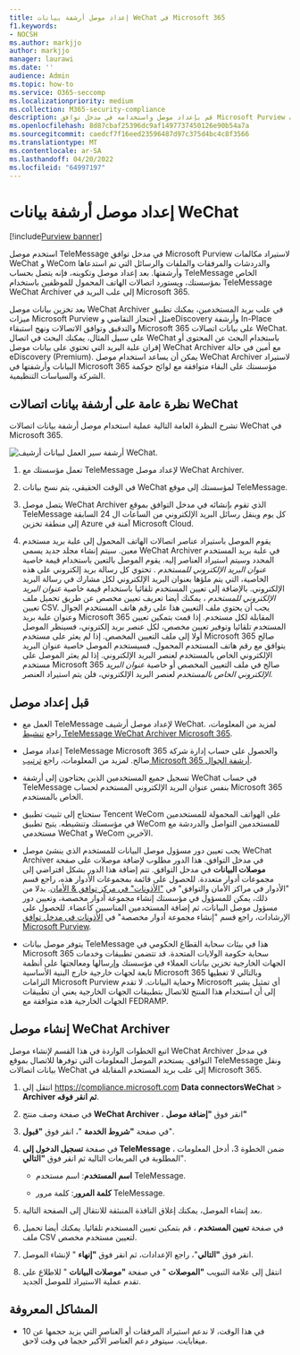 ```yaml
---
title: إعداد موصل أرشفة بيانات WeChat في Microsoft 365
f1.keywords:
- NOCSH
ms.author: markjjo
author: markjjo
manager: laurawi
ms.date: ''
audience: Admin
ms.topic: how-to
ms.service: O365-seccomp
ms.localizationpriority: medium
ms.collection: M365-security-compliance
description: قم بإعداد موصل واستخدامه في مدخل توافق Microsoft Purview لاستيراد بيانات WeChat وأرشفتها في Microsoft 365.
ms.openlocfilehash: 8d87cbaf25396dc9af1497737450126e90b54a7a
ms.sourcegitcommit: caedcf7f16eed23596487d97c375d4bc4c8f3566
ms.translationtype: MT
ms.contentlocale: ar-SA
ms.lasthandoff: 04/20/2022
ms.locfileid: "64997197"
---
```

# <a name="set-up-a-connector-to-archive-wechat-data"></a>إعداد موصل أرشفة بيانات WeChat

[!include[Purview banner](../includes/purview-rebrand-banner.md)]

استخدم موصل TeleMessage في مدخل توافق Microsoft Purview لاستيراد مكالمات WeChat و WeCom والدردشات والمرفقات والملفات والرسائل التي تم استدعاها وأرشفتها. بعد إعداد موصل وتكوينه، فإنه يتصل بحساب TeleMessage الخاص بمؤسستك، ويستورد اتصالات الهاتف المحمول للموظفين باستخدام TeleMessage WeChat Archiver إلى علب البريد في Microsoft 365.

بعد تخزين بيانات موصل WeChat Archiver في علب بريد المستخدمين، يمكنك تطبيق ميزات Microsoft Purview مثل احتجاز التقاضي وeDiscovery وأرشفة In-Place والتدقيق وتوافق الاتصالات ونهج استبقاء Microsoft 365 على بيانات اتصالات WeChat. على سبيل المثال، يمكنك البحث في اتصال WeChat باستخدام البحث عن المحتوى أو إقران علبة البريد التي تحتوي على بيانات موصل WeChat Archiver مع أمين في حالة eDiscovery (Premium). يمكن أن يساعد استخدام موصل WeChat Archiver لاستيراد البيانات وأرشفتها في Microsoft 365 مؤسستك على البقاء متوافقة مع لوائح حوكمة الشركة والسياسات التنظيمية.

## <a name="overview-of-archiving-wechat-communication-data"></a>نظرة عامة على أرشفة بيانات اتصالات WeChat

تشرح النظرة العامة التالية عملية استخدام موصل أرشفة بيانات اتصالات WeChat في Microsoft 365.

![أرشفة سير العمل لبيانات أرشيف WeChat.](../media/WeChatConnectorWorkflow.png)

1. تعمل مؤسستك مع TeleMessage لإعداد موصل WeChat Archiver.

2. في الوقت الحقيقي، يتم نسخ بيانات WeChat لمؤسستك إلى موقع TeleMessage.

3. يتصل موصل WeChat Archiver الذي تقوم بإنشائه في مدخل التوافق بموقع TeleMessage كل يوم وينقل رسائل البريد الإلكتروني من الساعات ال 24 السابقة إلى منطقة تخزين Azure آمنة في Microsoft Cloud.

4. يقوم الموصل باستيراد عناصر اتصالات الهاتف المحمول إلى علبة بريد مستخدم معين. سيتم إنشاء مجلد جديد يسمى WeChat Archiver في علبة بريد المستخدم المحدد وسيتم استيراد العناصر إليه. يقوم الموصل بالتعين باستخدام قيمة خاصية *عنوان البريد الإلكتروني للمستخدم* . تحتوي كل رسالة بريد إلكتروني على هذه الخاصية، التي يتم ملؤها بعنوان البريد الإلكتروني لكل مشارك في رسالة البريد الإلكتروني. بالإضافة إلى تعيين المستخدم تلقائيا باستخدام قيمة خاصية *عنوان البريد الإلكتروني للمستخدم* ، يمكنك أيضا تعريف تعيين مخصص عن طريق تحميل ملف تعيين CSV. يجب أن يحتوي ملف التعيين هذا على رقم هاتف المستخدم الجوال وعنوان علبة بريد Microsoft 365 المقابلة لكل مستخدم. إذا قمت بتمكين تعيين المستخدم تلقائيا وتوفير تعيين مخصص، لكل عنصر بريد إلكتروني، فسينظر الموصل أولا إلى ملف التعيين المخصص. إذا لم يعثر على مستخدم Microsoft 365 صالح يتوافق مع رقم هاتف المستخدم المحمول، فسيستخدم الموصل خاصية عنوان البريد الإلكتروني الخاص بالمستخدم لعنصر البريد الإلكتروني. إذا لم يعثر الموصل على مستخدم Microsoft 365 صالح في ملف التعيين المخصص أو خاصية *عنوان البريد الإلكتروني الخاص بالمستخدم* لعنصر البريد الإلكتروني، فلن يتم استيراد العنصر.

## <a name="before-you-set-up-a-connector"></a>قبل إعداد موصل

- العمل مع TeleMessage لإعداد موصل أرشيف WeChat. لمزيد من المعلومات، راجع [تنشيط TeleMessage WeChat Archiver Microsoft 365](https://www.telemessage.com/microsoft-365-activation-for-wechat-archiver/).

- إعداد موصل TeleMessage Microsoft 365 والحصول على حساب إدارة شركة صالح. لمزيد من المعلومات، راجع [ترتيب Microsoft 365 أرشفة الجوال](https://www.telemessage.com/mobile-archiver/order-mobile-archiver-for-microsoft-365/).

- تسجيل جميع المستخدمين الذين يحتاجون إلى أرشفة WeChat في حساب TeleMessage بنفس عنوان البريد الإلكتروني المستخدم لحساب Microsoft 365 الخاص بالمستخدم.

- ستحتاج إلى تثبيت تطبيق Tencent WeCom على الهواتف المحمولة للمستخدمين في مؤسستك وتنشيطه. يتيح تطبيق WeCom للمستخدمين التواصل والدردشة مع مستخدمي WeChat و WeCom الآخرين.

- يجب تعيين دور مسؤول موصل البيانات للمستخدم الذي ينشئ موصل WeChat Archiver في مدخل التوافق. هذا الدور مطلوب لإضافة موصلات على صفحة **موصلات البيانات** في مدخل التوافق. تتم إضافة هذا الدور بشكل افتراضي إلى مجموعات أدوار متعددة. للحصول على قائمة بمجموعات الأدوار هذه، راجع قسم "الأدوار في مراكز الأمان والتوافق" في ["الأذونات" في مركز توافق & الأمان](../security/office-365-security/permissions-in-the-security-and-compliance-center.md#roles-in-the-security--compliance-center). بدلا من ذلك، يمكن للمسؤول في مؤسستك إنشاء مجموعة أدوار مخصصة، وتعيين دور مسؤول موصل البيانات، ثم إضافة المستخدمين المناسبين كأعضاء. للحصول على الإرشادات، راجع قسم "إنشاء مجموعة أدوار مخصصة" في [الأذونات في مدخل توافق Microsoft Purview](microsoft-365-compliance-center-permissions.md#create-a-custom-role-group).

- يتوفر موصل بيانات TeleMessage هذا في بيئات سحابة القطاع الحكومي في Microsoft 365 سحابة حكومة الولايات المتحدة. قد تتضمن تطبيقات وخدمات الجهات الخارجية تخزين بيانات العملاء في مؤسستك وإرسالها ومعالجتها على أنظمة تابعة لجهات خارجية خارج البنية الأساسية Microsoft 365 وبالتالي لا تغطيها التزامات Microsoft Purview وحماية البيانات. لا تقدم Microsoft أي تمثيل يشير إلى أن استخدام هذا المنتج للاتصال بتطبيقات الجهات الخارجية يعني أن تطبيقات الجهات الخارجية هذه متوافقة مع FEDRAMP.

## <a name="create-a-wechat-archiver-connector"></a>إنشاء موصل WeChat Archiver

اتبع الخطوات الواردة في هذا القسم لإنشاء موصل WeChat Archiver في مدخل التوافق. يستخدم الموصل المعلومات التي توفرها للاتصال بموقع TeleMessage ونقل بيانات اتصالات WeChat إلى علب بريد المستخدم المقابلة في Microsoft 365.

1. انتقل إلى <https://compliance.microsoft.com> **Data connectorsWeChat** >  **Archiver ثم انقر فوقه**.

2. في صفحة وصف منتج **WeChat Archiver** ، انقر فوق **"إضافة موصل"**

3. في صفحة **"شروط الخدمة** "، انقر فوق **"قبول**".

4. في صفحة **تسجيل الدخول إلى TeleMessage** ، ضمن الخطوة 3، أدخل المعلومات المطلوبة في المربعات التالية ثم انقر فوق **"التالي**".

    - **اسم المستخدم**: اسم مستخدم TeleMessage.

    - **كلمة المرور**: كلمة مرور TeleMessage.

5. بعد إنشاء الموصل، يمكنك إغلاق النافذة المنبثقة للانتقال إلى الصفحة التالية.

6. في صفحة **تعيين المستخدم** ، قم بتمكين تعيين المستخدم تلقائيا. يمكنك أيضا تحميل ملف CSV لتعيين مستخدم مخصص.

7. انقر فوق **"التالي**"، راجع الإعدادات، ثم انقر فوق **"إنهاء** " لإنشاء الموصل.

8. انتقل إلى علامة التبويب **"الموصلات** " في صفحة **"موصلات البيانات** " للاطلاع على تقدم عملية الاستيراد للموصل الجديد.

## <a name="known-issues"></a>المشاكل المعروفة

- في هذا الوقت، لا ندعم استيراد المرفقات أو العناصر التي يزيد حجمها عن 10 ميغابايت. سيتوفر دعم العناصر الأكبر حجما في وقت لاحق.
